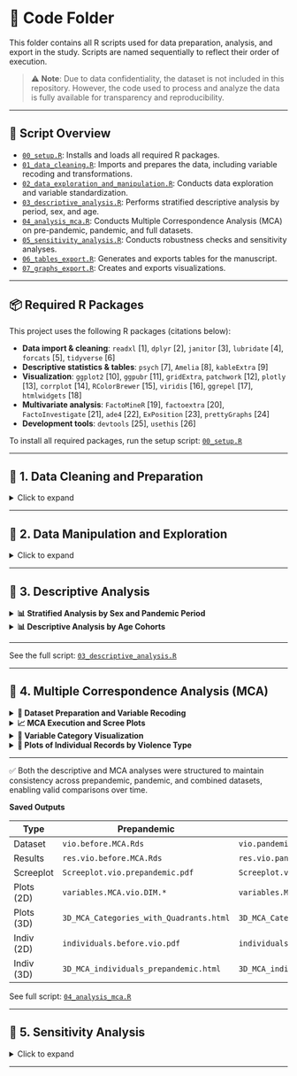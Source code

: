 
# 📁 Code Folder

This folder contains all R scripts used for data preparation, analysis, and export in the study. Scripts are named sequentially to reflect their order of execution.

> ⚠️ **Note**: Due to data confidentiality, the dataset is not included in this repository. However, the code used to process and analyze the data is fully available for transparency and reproducibility.

---

## 🔧 Script Overview

- [`00_setup.R`](./code/00_setup.R): Installs and loads all required R packages.  
- [`01_data_cleaning.R`](./code/01_data_cleaning.R): Imports and prepares the data, including variable recoding and transformations.  
- [`02_data_exploration_and_manipulation.R`](./code/02_data_exploration_and_manipulation.R): Conducts data exploration and variable standardization.  
- [`03_descriptive_analysis.R`](./code/03_descriptive_analysis.R): Performs stratified descriptive analysis by period, sex, and age.  
- [`04_analysis_mca.R`](./code/04_analysis_mca.R): Conducts Multiple Correspondence Analysis (MCA) on pre-pandemic, pandemic, and full datasets.  
- [`05_sensitivity_analysis.R`](./code/05_sensitivity_analysis.R): Conducts robustness checks and sensitivity analyses.  
- [`06_tables_export.R`](./code/06_tables_export.R): Generates and exports tables for the manuscript.  
- [`07_graphs_export.R`](./code/07_graphs_export.R): Creates and exports visualizations.  

---

## 📦 Required R Packages

This project uses the following R packages (citations below):

- **Data import & cleaning**: `readxl` [1], `dplyr` [2], `janitor` [3], `lubridate` [4], `forcats` [5], `tidyverse` [6]  
- **Descriptive statistics & tables**: `psych` [7], `Amelia` [8], `kableExtra` [9]  
- **Visualization**: `ggplot2` [10], `ggpubr` [11], `gridExtra`, `patchwork` [12], `plotly` [13], `corrplot` [14], `RColorBrewer` [15], `viridis` [16], `ggrepel` [17], `htmlwidgets` [18]  
- **Multivariate analysis**: `FactoMineR` [19], `factoextra` [20], `FactoInvestigate` [21], `ade4` [22], `ExPosition` [23], `prettyGraphs` [24]  
- **Development tools**: `devtools` [25], `usethis` [26]  

To install all required packages, run the setup script: [`00_setup.R`](./code/00_setup.R)

---

## 🧹 1. Data Cleaning and Preparation

<details>
<summary>Click to expand</summary>

Each annual dataset (2017–2022) underwent a standardized and reproducible data cleaning process. The script included:

- Importing raw data from Excel files using `readxl`
- Initial inspection using `summary()` and `names()`
- Selection of relevant variables based on a predefined protocol
- Renaming variables for consistency across years
- Type conversion for dates, factors, and numerics using `lubridate`, `dplyr`, and `forcats`
- Re-labeling categories using INS dictionaries
- Recoding unknown or inconsistent values
- Systematic handling of missing data
- Exporting cleaned datasets as `.Rds` and `.RData` files

> ⚠️ The same process was applied to all datasets, with slight adjustments for annual structural differences.

See the full procedure in [`01_data_cleaning.R`](./code/01_data_cleaning.R).
</details>

---

## 🧮 2. Data Manipulation and Exploration

<details>
<summary>Click to expand</summary>

This script standardizes variables across years (2017–2022) for analysis. Key steps:

- Date validation (`fech.not`, `fech.hech`)  
- Age grouped into health system-relevant categories  
- Re-labeling of sociodemographic and violence-related variables  
- Creation of thematic groups (e.g., by type of violence, relationship to aggressor)  
- Generation of simplified, analysis-ready variables  
- Export of `.Rds` files

**Time Analysis (2020 Focus)**  
- Binary classification of events by period (`periodo.hecho`, `periodo.not`)  
- Validation of consistency  
- Dataset split into `vio.2020.before` and `vio.2020.pandemic`

**Time Delay Computation (2017–2022)**  
- Calculated `dif.dias` (event-to-notification delay)  
- Computed summary stats (mean, median, SD)  
- Histograms visualized and exported  
- Outlier filtering: negative or >30-day delays

**Final Outputs**  
- `.c` files saved annually (e.g., `vio.2017.c`)  
- Combined histogram plots exported  
- Full-period dataset `vio.todo` created, labeled by period

See full script: [`02_data_exploration_and_manipulation.R`](./code/02_data_exploration_and_manipulation.R)
</details>

---

## 🧾 3. Descriptive Analysis

<details>
<summary><strong>📊 Stratified Analysis by Sex and Pandemic Period</strong></summary>

This section presents descriptive statistics stratified by:

- **Sex**: Female / Male  
- **Pandemic period**: Prepandemic / Pandemic  

### ✅ Steps:

- Datasets were split:  
  `vio.before.female`, `vio.before.male`, `vio.pandemic.female`, `vio.pandemic.male`

- **Continuous variables**: Summarized with `describe()` (e.g., age, time delay)

- **Categorical variables**: Summarized with `tabyl()` + `adorn_percentages()` (e.g., occupation, violence type)


</details>

<details>
<summary><strong>📊 Descriptive Analysis by Age Cohorts</strong></summary>

Survivors were grouped into official age cohorts:

- **Children**: 0–5 (early), 6–11 (childhood), 12–17 (adolescence)  
- **Adults**: 18–26 (youth), 27–59 (adulthood), 60+ (older adults)


### ✅ Steps:

- Each **sex × period** subgroup was split by age group

- Frequencies and distributions were recalculated

- Factor levels were cleaned and harmonized across years

- Tables were exported for reporting and annexes

</details>

---

See the full script: [`03_descriptive_analysis.R`](./code/03_descriptive_analysis.R)
</details>

---

## 🎯 4. Multiple Correspondence Analysis (MCA)

<details>
<summary><strong>🧪 Dataset Preparation and Variable Recoding</strong></summary>

### 📂 Datasets:

- `vio.before.MCA`: Prepandemic  
- `vio.pandemic.MCA`: Pandemic  
- `vio.todo.MCA`: Combined (includes `Period` variable)

### ✅ Preprocessing:

- Selected 10–11 categorical variables (e.g., `Sex`, `Activity`, `Violence`, `Relation`, etc.)

- Translated variable names to English

- Recoded values:
  - `"Sí"` → `"Yes"`  
  - `"Phsychological"` → `"Psychological"`  
  - `"Civic leaders and students"` → `"Students and civic leaders"`

- Saved final datasets as `.Rds` files

</details>

<details>
<summary><strong>📈 MCA Execution and Scree Plots</strong></summary>

### ✅ Execution:

- Ran `MCA(..., ncp = 3)` using `FactoMineR`

- Extracted eigenvalues via `get_eigenvalue()`

### 📉 Scree Plots:

- Created using `fviz_screeplot()`  
- Red dashed threshold line at **4.9%**  
- Exported as `.pdf` (e.g., `Screeplot.vio.todo.pdf`)

</details>

<details>
<summary><strong>📌 Variable Category Visualization</strong></summary>

### ✅ 2D Plots:

- Used `fviz_mca_var()` to plot:
  - Dim 1 vs 2  
  - Dim 1 vs 3  
  - Dim 2 vs 3

- Combined with `patchwork::plot_layout()`

- Labeled key categories with `geom_text_repel()` (e.g., `"Sexual violence"`)

- Shaded quadrants with `viridisLite::viridis()` palette (color blind friendly palette)

- Saved as `.pdf` (e.g., `categorias.MCA.vio.before.todo.quadrant.pdf`)

### ✅ 3D Plots:

- Created with `plotly::plot_ly()`  
- Labeled axes with variance explained  
- Saved as `.html` (e.g., `3D_MCA_Categories_with_Todo.html`)

</details>

<details>
<summary><strong>👤 Plots of Individual Records by Violence Type</strong></summary>

### ✅ 2D Plots:

- Colored by `Violence` group  
- Added confidence ellipses (95%) with `fviz_mca_ind()`

- Used `viridis_d` color scale  (color blind friendly palette)
- Saved as `.pdf` (e.g., `individuals.pandemic.vio.pdf`)

### ✅ 3D Plots:

- Built with `plot_ly()`  
- Grouped by `Violence` type  
- Interactive format saved as `.html` (e.g., `3D_MCA_individuals_prepandemic.html`)

</details>

---

✅ Both the descriptive and MCA analyses were structured to maintain consistency across prepandemic, pandemic, and combined datasets, enabling valid comparisons over time.

**Saved Outputs**

| Type       | Prepandemic              | Pandemic                  | Combined                   |
|------------|---------------------------|----------------------------|-----------------------------|
| Dataset    | `vio.before.MCA.Rds`      | `vio.pandemic.MCA.Rds`     | `vio.todo.MCA.Rds`          |
| Results    | `res.vio.before.MCA.Rds`  | `res.vio.pandemic.MCA.Rds` | `res.vio.todo.MCA.Rds`      |
| Screeplot  | `Screeplot.vio.prepandemic.pdf` | `Screeplot.vio.pandemic.pdf` | `Screeplot.vio.todo.pdf`     |
| Plots (2D) | `variables.MCA.vio.DIM.*`  | `variables.MCA.vio.DIM.*`  | `variables.MCA.vio.DIM.*`   |
| Plots (3D) | `3D_MCA_Categories_with_Quadrants.html` | `3D_MCA_Categories_with_Pandemic.html` | `3D_MCA_Categories_with_Todo.html` |
| Indiv (2D) | `individuals.before.vio.pdf` | `individuals.pandemic.vio.pdf` | `individuals.todo.vio.pdf` |
| Indiv (3D) | `3D_MCA_individuals_prepandemic.html` | `3D_MCA_individuals_pandemic.html` | `3D_MCA_individuals_todo.html` |

See full script: [`04_analysis_mca.R`](./code/04_analysis_mca.R)
</details>

---

## 🧪 5. Sensitivity Analysis

<details>
<summary>Click to expand</summary>

This script contains robustness checks and alternative specifications for key analytical decisions:

- Re-categorization of age groups or violence types  
- Inclusion/exclusion of missing or outlier cases  
- Validation of MCA results using reduced or expanded variable sets  
- Cross-validation with other multivariate techniques if applicable

See full script: [`05_sensitivity_analysis.R`](./code/05_sensitivity_analysis.R)
</details>

---
